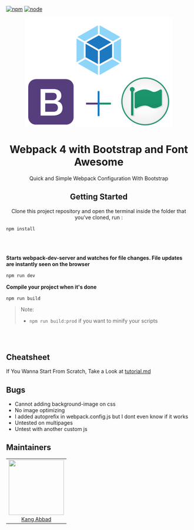 [![npm][npm]][npm-url]
[![node][node]][node-url]

<div align="center">
  <img width="400" height="300" src="src/assets/images/collabs.png">
  <h1>Webpack 4 with Bootstrap and Font Awesome</h1>
  <p>Quick and Simple Webpack Configuration With Bootstrap</p>
</div>

<div align="center">
    <h2>Getting Started</h2>
    <p>Clone this project repository and open the terminal inside the folder that you've cloned, run :</p>
</div>

```bash
npm install
```

<br><br>

**Starts webpack-dev-server and watches for file changes. File updates are instantly seen on the browser**

```bash
npm run dev
```

**Compile your project when it's done**

```bash
npm run build
```
> Note: 
> - `npm run build:prod` if you want to minify your scripts

<br><br>
<h2>Cheatsheet</h2>

If You Wanna Start From Scratch, Take a Look at [tutorial.md](https://github.com/KangAbbad/webpack-quickstarter/blob/master/tutorial.md)

<h2>Bugs</h2>
<ul>
    <li>Cannot adding background-image on css</li>
    <li>No image optimizing</li>
    <li>I added autoprefix in webpack.config.js but I dont even know if it works</li>
    <li>Untested on multipages</li>
    <li>Untest with another custom js</li>
</ul>

<h2>Maintainers</h2>
<table>
    <tr>
        <td align="center">
            <a href="https://github.com/KangAbbad">
                <img width="150" height="150" src="https://github.com/KangAbbad.png?v=3&s=150">
                </br>
                Kang Abbad
            </a>
        </td>
    </tr>
</table>

[npm]: https://img.shields.io/npm/v/npm.svg
[npm-url]: https://docs.npmjs.com/getting-started/installing-node

[node]: https://img.shields.io/badge/node-v8.9.0-brightgreen.svg
[node-url]: https://nodejs.org